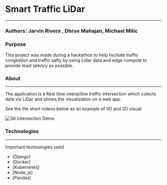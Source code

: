 # Smart Traffic LiDar
----------
### Authors: Jarvin Rivera , Dhruv Mahajan, Michael Milic

### Purpose
This project was made during a hackathon to help faciliate traffic congestion and traffic safty by using Lidar data and edge compute to provide least latency as possible.

### About
----------
The application is a Real time interactive traffic intersection which colects data via LiDar and shows the visualization on a web app.

See the the short videos below as an example of 3D and 2D visual:

![3d Intersection Demo](/3dVisual2.gif)


### Technologies
----------
Important technologies used
* [Django]
* [Docker]
* [Kubernetes]
* [Node_js]
* [Pandas]

